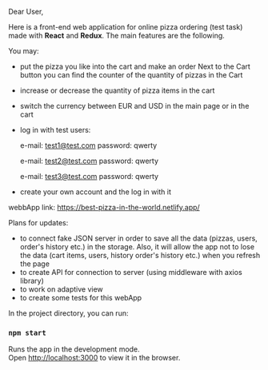 Dear User,

Here is a front-end web application for online pizza ordering (test task) made with **React** and **Redux**.
The main features are the following. 

You may: 

- put the pizza you like into the cart and make an order
  Next to the Cart button you can find the counter of the quantity of pizzas in the Cart  
- increase or decrease the quantity of pizza items in the cart
- switch the currency between EUR and USD in the main page or in the cart
- log in with test users:

  e-mail: test1@test.com
  password: qwerty

  e-mail: test2@test.com
  password: qwerty

  e-mail: test3@test.com
  password: qwerty
  
- create your own account and the log in with it

webbApp link: https://best-pizza-in-the-world.netlify.app/ 

Plans for updates:

- to connect fake JSON server in order to save all the data (pizzas, users, order's history etc.) in the storage. 
  Also, it will allow the app not to lose the data (cart items, users, history order's history etc.) when you refresh the page
- to create API for connection to server (using middleware with axios library)
- to work on adaptive view
- to create some tests for this webApp


In the project directory, you can run:

### `npm start`

Runs the app in the development mode.\
Open [http://localhost:3000](http://localhost:3000) to view it in the browser.

